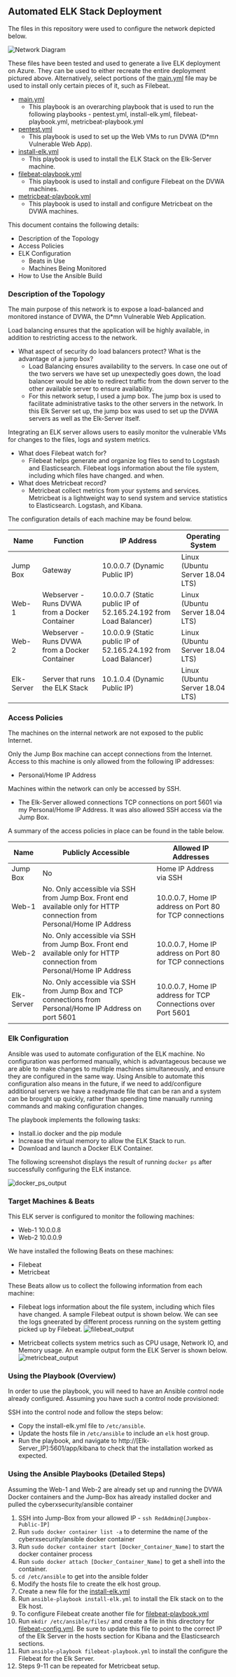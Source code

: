 ## Automated ELK Stack Deployment

The files in this repository were used to configure the network depicted below.

![Network Diagram](Diagrams/Network_Diagram.png "Network Diagram")

These files have been tested and used to generate a live ELK deployment on Azure. They can be used to either recreate the entire deployment pictured above. Alternatively, select portions of the [main.yml](Ansible/main.yml) file may be used to install only certain pieces of it, such as Filebeat.

  - [main.yml](Ansible/main.yml)
    - This playbook is an overarching playbook that is used to run the following playbooks - pentest.yml, install-elk.yml, filebeat-playbook.yml, metricbeat-playbook.yml
  - [pentest.yml](Ansible/pentest.yml)
    - This playbook is used to set up the Web VMs to run DVWA (D*mn Vulnerable Web App). 
  - [install-elk.yml](Ansible/install-elk.yml)
    - This playbook is used to install the ELK Stack on the Elk-Server machine.
  - [filebeat-playbook.yml](Ansible/filebeat-playbook.yml)
    - This playbook is used to install and configure Filebeat on the DVWA machines.
  - [metricbeat-playbook.yml](Ansible/metricbeat-playbook.yml)   
    - This playbook is used to install and configure Metricbeat on the DVWA machines. 

This document contains the following details:
- Description of the Topology
- Access Policies
- ELK Configuration
  - Beats in Use
  - Machines Being Monitored
- How to Use the Ansible Build


### Description of the Topology

The main purpose of this network is to expose a load-balanced and monitored instance of DVWA, the D*mn Vulnerable Web Application.

Load balancing ensures that the application will be highly available, in addition to restricting access to the network.
- What aspect of security do load balancers protect? What is the advantage of a jump box?
  -  Load Balancing ensures availability to the servers. In case one out of the two servers we have set up unexpectedly goes down, the load balancer would be able to redirect traffic from the down server to the other available server to ensure availability. 
  -  For this network setup, I used a jump box. The jump box is used to facilitate administrative tasks to the other servers in the network. In this Elk Server set up, the jump box was used to set up the DVWA servers as well as the Elk-Server itself.   

Integrating an ELK server allows users to easily monitor the vulnerable VMs for changes to the files, logs and system metrics.
- What does Filebeat watch for?
  - Filebeat helps generate and organize log files to send to Logstash and Elasticsearch. Filebeat logs information about the file system, including which files have changed. and when.  
- What does Metricbeat record?
  -  Metricbeat collect metrics from your systems and services.  Metricbeat is a lightweight way to send system and service statistics to Elasticsearch. Logstash, and Kibana.


The configuration details of each machine may be found below.


| Name     | Function | IP Address | Operating System |
|----------|----------|------------|------------------|
| Jump Box | Gateway  | 10.0.0.7 (Dynamic Public IP)  | Linux (Ubuntu Server 18.04 LTS)           |
| Web-1 | Webserver - Runs DVWA from a Docker Container | 10.0.0.7 (Static public IP of 52.165.24.192 from Load Balancer) | Linux (Ubuntu Server 18.04 LTS) |
| Web-2 | Webserver - Runs DVWA from a Docker Container | 10.0.0.9 (Static public IP of 52.165.24.192 from Load Balancer) | Linux (Ubuntu Server 18.04 LTS) |
| Elk-Server |  Server that runs the ELK Stack |  10.1.0.4 (Dynamic Public IP) | Linux (Ubuntu Server 18.04 LTS) |

### Access Policies

The machines on the internal network are not exposed to the public Internet. 

Only the Jump Box machine can accept connections from the Internet. Access to this machine is only allowed from the following IP addresses:
- Personal/Home IP Address

Machines within the network can only be accessed by SSH.
- The Elk-Server allowed connections TCP connections on port 5601 via my Personal/Home IP Address. It was also allowed SSH access via the Jump Box. 

A summary of the access policies in place can be found in the table below.

| Name     | Publicly Accessible | Allowed IP Addresses |
|----------|---------------------|----------------------|
| Jump Box | No              | Home IP Address via SSH    |
| Web-1    | No. Only accessible via SSH from Jump Box. Front end available only for HTTP connection from Personal/Home IP Address | 10.0.0.7, Home IP address on Port 80 for TCP connections                      |
| Web-2  | No. Only accessible via SSH from Jump Box. Front end available only for HTTP connection from Personal/Home IP Address   |  10.0.0.7, Home IP address on Port 80 for TCP connections                    |
| Elk-Server  | No. Only accessible via SSH from Jump Box and TCP connections from Personal/Home IP Address on port 5601   |  10.0.0.7, Home IP address for TCP Connections over Port 5601                   |

### Elk Configuration

Ansible was used to automate configuration of the ELK machine. No configuration was performed manually, which is advantageous because we are able to make changes to multiple machines simultaneously, and ensure they are configured in the same way. Using Ansible to automate this configuration also means in the future, if we need to add/configure additional servers we have a readymade file that can be ran and a system can be brought up quickly, rather than spending time manually running commands and making configuration changes.

The playbook implements the following tasks:
- Install.io docker and the pip module
- Increase the virtual memory to allow the ELK Stack to run. 
- Download and launch a Docker ELK Container.

The following screenshot displays the result of running `docker ps` after successfully configuring the ELK instance.

![docker_ps_output](Diagrams/docker_ps_output.png "docker ps output")

### Target Machines & Beats
This ELK server is configured to monitor the following machines:
- Web-1 10.0.0.8
- Web-2 10.0.0.9

We have installed the following Beats on these machines:
- Filebeat
- Metricbeat

These Beats allow us to collect the following information from each machine:
- Filebeat logs information about the file system, including which files have changed. A sample Filebeat output is shown below. We can see the logs gneerated by different process running on the system getting picked up by Filebeat. 
  ![filebeat_output](Diagrams/filebeat_output.png "Filebeat output")
  
- Metricbeat collects system metrics such as CPU usage, Network IO, and Memory usage. An example output form the ELK Server is shown below. 
  ![metricbeat_output](Diagrams/metricbeat_output.png "Metricbeat output")

### Using the Playbook (Overview)
In order to use the playbook, you will need to have an Ansible control node already configured. Assuming you have such a control node provisioned: 

SSH into the control node and follow the steps below:
- Copy the install-elk.yml file to `/etc/ansible`.
- Update the hosts file in `/etc/ansible` to include an `elk` host group.
- Run the playbook, and navigate to http://[Elk-Server_IP]:5601/app/kibana to check that the installation worked as expected.

### Using the Ansible Playbooks (Detailed Steps)
Assuming the Web-1 and Web-2 are already set up and running the DVWA Docker containers and the Jump-Box has already installed docker and pulled the cyberxsecurity/ansible container
1. SSH into Jump-Box from your allowed IP - `ssh RedAdmin@[Jumpbox-Public-IP]`
2. Run `sudo docker container list -a` to determine the name of the cyberxsecurity/ansible docker container
3. Run `sudo docker container start [Docker_Container_Name]` to start the docker container process
4. Run `sudo docker attach [Docker_Container_Name]` to get a shell into the container.
5. `cd /etc/ansible` to get into the ansible folder
6. Modify the hosts file to create the elk host group.
7. Create a new file for the [install-elk.yml](Ansible/install-elk.yml)
8. Run `ansible-playbook install-elk.yml` to install the Elk stack on to the Elk host.
9. To configure Filebeat create another file for [filebeat-playbook.yml](Ansible/filebeat-playbook.yml)
10. Run `mkdir /etc/ansible/files/` and create a file in this directory for [filebeat-config.yml](Ansible/filebeat-config.yml). Be sure to update this file to point to the correct IP of the Elk Server in the hosts section for Kibana and the Elasticsearch sections.
11. Run `ansible-playbook filebeat-playbook.yml` to install the configure the Filebeat for the Elk Server.
12. Steps 9-11 can be repeated for Metricbeat setup. 

